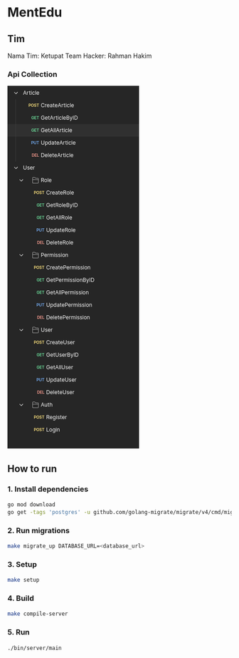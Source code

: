 # MentEdu

## Tim
Nama Tim: Ketupat Team
Hacker: Rahman Hakim

### Api Collection
![img.png](assets/img.png)

## How to run
### 1. Install dependencies
```bash
go mod download
go get -tags 'postgres' -u github.com/golang-migrate/migrate/v4/cmd/migrate
```

### 2. Run migrations
```bash
make migrate_up DATABASE_URL=<database_url>
```

### 3. Setup
```bash
make setup
```

### 4. Build
```bash
make compile-server
```

### 5. Run
```bash
./bin/server/main
```